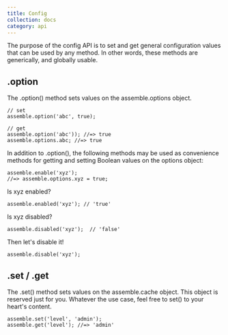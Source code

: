 ```yaml
---
title: Config
collection: docs
category: api
---
```


The purpose of the config API is to set and get general configuration values that can be used by any method. In other words, these methods are generically, and globally usable.

## .option

The .option() method sets values on the assemble.options object.

```
// set
assemble.option('abc', true);

// get
assemble.option('abc')); //=> true
assemble.options.abc; //=> true
```

In addition to .option(), the following methods may be used as convenience methods for getting and setting Boolean values on the options object:

```
assemble.enable('xyz');
//=> assemble.options.xyz = true;
```

Is xyz enabled?

```
assemble.enabled('xyz'); // 'true'
```

Is xyz disabled?

```
assemble.disabled('xyz');  // 'false'
```

Then let's disable it!

```
assemble.disable('xyz');
```

## .set / .get

The .set() method sets values on the assemble.cache object. This object is reserved just for you. Whatever the use case, feel free to set() to your heart's content.

```
assemble.set('level', 'admin');
assemble.get('level'); //=> 'admin'
````
